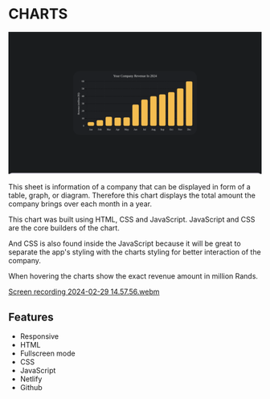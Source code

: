 
#  CHARTS

![App Screenshot](https://github.com/KhaniLucy/charts/blob/main/Screenshot%202024-02-29%2014.55.25.png)

This sheet is information of a company that can be displayed in form of a table, graph, or diagram. Therefore this chart displays the total amount the company brings over each month in a year. 

This chart was built using HTML, CSS and JavaScript. JavaScript and CSS are the core builders of the chart. 

And CSS is also found inside the JavaScript because it will be great to separate the app's styling with the charts styling for better interaction of the company. 

When hovering the charts show the exact revenue amount in million Rands.

[Screen recording 2024-02-29 14.57.56.webm](https://github.com/KhaniLucy/charts/assets/132388392/3aebcd4b-54e0-422d-b7b6-efe7520cade6)


## Features

- Responsive 
- HTML
- Fullscreen mode
- CSS
- JavaScript
- Netlify
- Github


